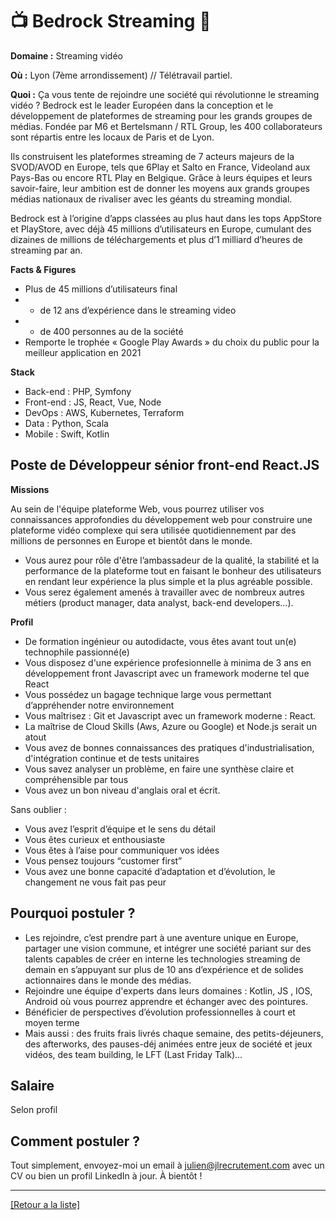 # 📺 Bedrock Streaming 🎥

**Domaine :** Streaming vidéo  

**Où :** Lyon (7ème arrondissement) // Télétravail partiel. 

**Quoi :** Ça vous tente de rejoindre une société qui révolutionne le streaming vidéo ? 
Bedrock est le leader Européen dans la conception et le développement de plateformes de streaming pour les grands groupes de médias. Fondée par M6 et Bertelsmann / RTL Group, les 400 collaborateurs sont répartis entre les locaux de Paris et de Lyon.

Ils construisent les plateformes streaming de 7 acteurs majeurs de la SVOD/AVOD en Europe, tels que 6Play et Salto en France, Videoland aux Pays-Bas ou encore RTL Play en Belgique. Grâce à leurs équipes et leurs savoir-faire, leur ambition est de donner les moyens aux grands groupes médias nationaux de rivaliser avec les géants du streaming mondial.

Bedrock est à l’origine d’apps classées au plus haut dans les tops AppStore et PlayStore, avec déjà 45 millions d’utilisateurs en Europe, cumulant des dizaines de millions de téléchargements et plus d’1 milliard d’heures de streaming par an.

**Facts & Figures**

* Plus de 45 millions d’utilisateurs final
* + de 12 ans d’expérience dans le streaming video
* + de 400 personnes au de la société
* Remporte le trophée « Google Play Awards » du choix du public pour la meilleur application en 2021

**Stack**

* Back-end : PHP, Symfony
* Front-end : JS, React, Vue, Node
* DevOps : AWS, Kubernetes, Terraform
* Data : Python, Scala
* Mobile : Swift, Kotlin

## Poste de Développeur sénior front-end React.JS

**Missions**

Au sein de l'équipe plateforme Web, vous pourrez utiliser vos connaissances approfondies du développement web pour construire une plateforme vidéo complexe qui sera utilisée quotidiennement par des millions de personnes en Europe et bientôt dans le monde.
* Vous aurez pour rôle d'être l’ambassadeur de la qualité, la stabilité et la performance de la plateforme tout en faisant le bonheur des utilisateurs en rendant leur expérience la plus simple et la plus agréable possible. 
* Vous serez également amenés à travailler avec de nombreux autres métiers (product manager, data analyst, back-end developers…).

**Profil**

* De formation ingénieur ou autodidacte, vous êtes avant tout un(e) technophile passionné(e)
* Vous disposez d'une expérience profesionnelle à minima de 3 ans en développement front Javascript avec un framework moderne tel que React
* Vous possédez un bagage technique large vous permettant d’appréhender notre environnement
* Vous maîtrisez : Git et Javascript avec un framework moderne : React. 
* La maîtrise de Cloud Skills (Aws, Azure ou Google) et Node.js serait un atout
* Vous avez de bonnes connaissances des pratiques d'industrialisation, d'intégration continue et de tests unitaires
* Vous savez analyser un problème, en faire une synthèse claire et compréhensible par tous
* Vous avez un bon niveau d'anglais oral et écrit. 

Sans oublier :

* Vous avez l’esprit d’équipe et le sens du détail
* Vous êtes curieux et enthousiaste
* Vous êtes à l’aise pour communiquer vos idées
* Vous pensez toujours “customer first”
* Vous avez une bonne capacité d’adaptation et d’évolution, le changement ne vous fait pas peur

## Pourquoi postuler ?

* Les rejoindre, c’est prendre part à une aventure unique en Europe, partager une vision commune, et intégrer une société pariant sur des talents capables de créer en interne les technologies streaming de demain en s’appuyant sur plus de 10 ans d’expérience et de solides actionnaires dans le monde des médias.
* Rejoindre une équipe d'experts dans leurs domaines : Kotlin, JS , IOS, Android où vous pourrez apprendre et échanger avec des pointures.
* Bénéficier de perspectives d’évolution professionnelles à court et moyen terme
* Mais aussi : des fruits frais livrés chaque semaine, des petits-déjeuners, des afterworks, des pauses-déj animées entre jeux de société et jeux vidéos, des team building, le LFT (Last Friday Talk)...

## Salaire

Selon profil

## Comment postuler ?

Tout simplement, envoyez-moi un email à julien@jlrecrutement.com avec un CV ou bien un profil LinkedIn à jour. À bientôt ! 


----
<a href="https://github.com/jlondiche/job-board-php/blob/master/README.md">[Retour a la liste]</a>

